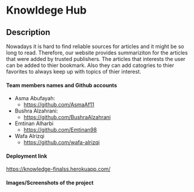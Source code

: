 
# Knowldege Hub

## Description
Nowadays it is hard to find reliable sources for articles and it might be so long to read. Therefore, our website provides summariziton for the articles that were added by trusted publishers. The articles that interests the user can be added to thier bookmark. Also they can add catogries to thier favorites to always keep up with topics of thier interest.
#### Team members names and Github accounts
- Asma Abufayah:
	- https://github.com/AsmaAf11
- Bushra Alzahrani:
	- https://github.com/BushraAlzahrani
- Emtinan Alharbi
	- https://github.com/Emtinan98
- Wafa Alrizqi
	- https://github.com/wafa-alrizqi

#### Deployment link
https://knowledge-finalss.herokuapp.com/

#### Images/Screenshots of the project
